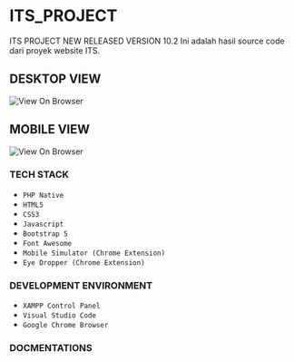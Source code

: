 # ITS_PROJECT
ITS PROJECT NEW RELEASED VERSION 10.2
Ini adalah hasil source code dari proyek website ITS.

## DESKTOP VIEW
![View On Browser](https://iili.io/JdezYDG.md.png)

## MOBILE VIEW
![View On Browser](https://iili.io/JdeIPY7.png)


### TECH STACK
- `PHP Native`
- `HTML5`
- `CSS3`
- `Javascript`
- `Bootstrap 5`
- `Font Awesome`
- `Mobile Simulator (Chrome Extension)`
- `Eye Dropper (Chrome Extension)`

### DEVELOPMENT ENVIRONMENT
- `XAMPP Control Panel`
- `Visual Studio Code`
- `Google Chrome Browser`

### DOCMENTATIONS

